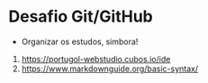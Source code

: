 # Desafio Git/GitHub
- Organizar os estudos, simbora!
1. https://portugol-webstudio.cubos.io/ide
2. https://www.markdownguide.org/basic-syntax/

